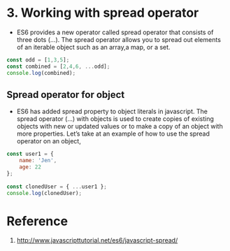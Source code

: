 # 3. Working with spread operator #
- ES6 provides a new operator called spread operator that consists of three dots (...). The spread operator allows you to spread out elements of an iterable object such as an array,a  map, or a set.

```js
const odd = [1,3,5];
const combined = [2,4,6, ...odd];
console.log(combined);
```

## Spread operator for object ##
- ES6 has added spread property to object literals in javascript. The spread operator (…) with objects is used to create copies of existing objects with new or updated values or to make a copy of an object with more properties. Let’s take at an example of how to use the spread operator on an object,

```js
const user1 = {
    name: 'Jen',
    age: 22
};
  
const clonedUser = { ...user1 };
console.log(clonedUser);
```


# Reference #
1. http://www.javascripttutorial.net/es6/javascript-spread/